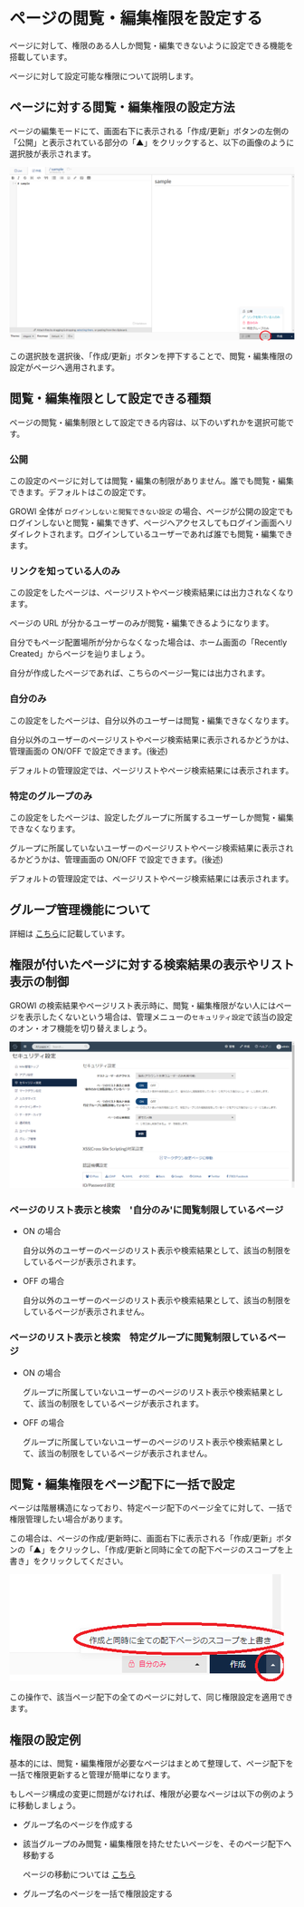 # ページの閲覧・編集権限を設定する

ページに対して、権限のある人しか閲覧・編集できないように設定できる機能を搭載しています。

ページに対して設定可能な権限について説明します。

## ページに対する閲覧・編集権限の設定方法

ページの編集モードにて、画面右下に表示される「作成/更新」ボタンの左側の「公開」と表示されている部分の「▲」をクリックすると、以下の画像のように選択肢が表示されます。

![authority1](./images/authority1.png)

この選択肢を選択後、「作成/更新」ボタンを押下することで、閲覧・編集権限の設定がページへ適用されます。

## 閲覧・編集権限として設定できる種類

ページの閲覧・編集制限として設定できる内容は、以下のいずれかを選択可能です。

### 公開

  この設定のページに対しては閲覧・編集の制限がありません。誰でも閲覧・編集できます。デフォルトはこの設定です。

  GROWI 全体が `ログインしないと閲覧できない設定` の場合、ページが公開の設定でもログインしないと閲覧・編集できず、ページへアクセスしてもログイン画面へリダイレクトされます。ログインしているユーザーであれば誰でも閲覧・編集できます。

### リンクを知っている人のみ
  
  この設定をしたページは、ページリストやページ検索結果には出力されなくなります。

  ページの URL が分かるユーザーのみが閲覧・編集できるようになります。

  自分でもページ配置場所が分からなくなった場合は、ホーム画面の「Recently Created」からページを辿りましょう。
  
  自分が作成したページであれば、こちらのページ一覧には出力されます。

### 自分のみ

  この設定をしたページは、自分以外のユーザーは閲覧・編集できなくなります。

  自分以外のユーザーのページリストやページ検索結果に表示されるかどうかは、管理画面の ON/OFF で設定できます。(後述)

  デフォルトの管理設定では、ページリストやページ検索結果には表示されます。

### 特定のグループのみ

  この設定をしたページは、設定したグループに所属するユーザーしか閲覧・編集できなくなります。

  グループに所属していないユーザーのページリストやページ検索結果に表示されるかどうかは、管理画面の ON/OFF で設定できます。(後述)

  デフォルトの管理設定では、ページリストやページ検索結果には表示されます。

## グループ管理機能について

詳細は [こちら](/ja/admin-guide/management-cookbook/group.html)に記載しています。

## 権限が付いたページに対する検索結果の表示やリスト表示の制御

GROWI の検索結果やページリスト表示時に、閲覧・編集権限がない人にはページを表示したくないという場合は、管理メニューの`セキュリティ設定`で該当の設定のオン・オフ機能を切り替えましょう。

![security](./images/security.png)

### ページのリスト表示と検索　'自分のみ'に閲覧制限しているページ

- ON の場合

  自分以外のユーザーのページのリスト表示や検索結果として、該当の制限をしているページが表示されます。

- OFF の場合

  自分以外のユーザーのページのリスト表示や検索結果として、該当の制限をしているページが表示されません。

### ページのリスト表示と検索　特定グループに閲覧制限しているページ

- ON の場合

  グループに所属していないユーザーのページのリスト表示や検索結果として、該当の制限をしているページが表示されます。

- OFF の場合

  グループに所属していないユーザーのページのリスト表示や検索結果として、該当の制限をしているページが表示されません。

## 閲覧・編集権限をページ配下に一括で設定

ページは階層構造になっており、特定ページ配下のページ全てに対して、一括で権限管理したい場合があります。

この場合は、ページの作成/更新時に、画面右下に表示される「作成/更新」ボタンの「▲」をクリックし、「作成/更新と同時に全ての配下ページのスコープを上書き」をクリックしてください。

![authority2](./images/authority2.png)

この操作で、該当ページ配下の全てのページに対して、同じ権限設定を適用できます。

## 権限の設定例

基本的には、閲覧・編集権限が必要なページはまとめて整理して、ページ配下を一括で権限更新すると管理が簡単になります。

もしページ構成の変更に問題がなければ、権限が必要なページは以下の例のように移動しましょう。

- グループ名のページを作成する

- 該当グループのみ閲覧・編集権限を持たせたいページを、そのページ配下へ移動する

  ページの移動については [こちら](/ja/guide/features/page_operation.html)

- グループ名のページを一括で権限設定する
